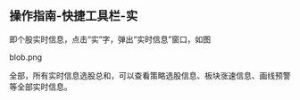 ## 操作指南-快捷工具栏-实

即个股实时信息，点击“实”字，弹出“实时信息”窗口，如图

blob.png 

全部，所有实时信息选股总和，可以查看策略选股信息、板块涨速信息、画线预警等全部实时信息。

